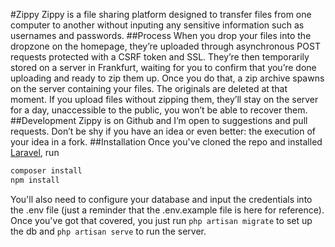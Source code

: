 #Zippy
Zippy is a file sharing platform designed to transfer files from one computer to another without inputing any sensitive information such as usernames and passwords. 
##Process
When you drop your files into the dropzone on the homepage, they’re uploaded through asynchronous POST requests protected with a CSRF token and SSL. They’re then temporarily stored on a server in Frankfurt, waiting for you to confirm that you’re done uploading and ready to zip them up. Once you do that, a zip archive spawns on the server containing your files. The originals are deleted at that moment. If you upload files without zipping them, they’ll stay on the server for a day, unaccessible to the public, you won’t be able to recover them.
##Development
Zippy is on Github and I’m open to suggestions and pull requests. Don’t be shy if you have an idea or even better: the execution of your idea in a fork.
##Installation
Once you've cloned the repo and installed [Laravel](https://www.laravel.com/docs), run
```bash
composer install
npm install
```
You'll also need to configure your database and input the credentials into the .env file (just a reminder that the .env.example file is here for reference). Once you've got that covered, you just run ```php artisan migrate``` to set up the db and ```php artisan serve``` to run the server.